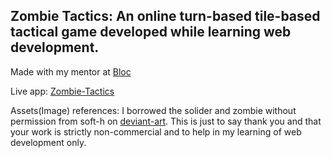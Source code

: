 ## Zombie Tactics: An online turn-based tile-based tactical game developed while learning web development.

Made with my mentor at [Bloc](http://bloc.io)

Live app: [Zombie-Tactics](http://zombie-tactics.herokuapp.com/)

Assets(Image) references: I borrowed the solider and zombie without permission from soft-h on [deviant-art](http://soft-h.deviantart.com/). This is just to say thank you and that your work is strictly non-commercial and to help in my learning of web development only.